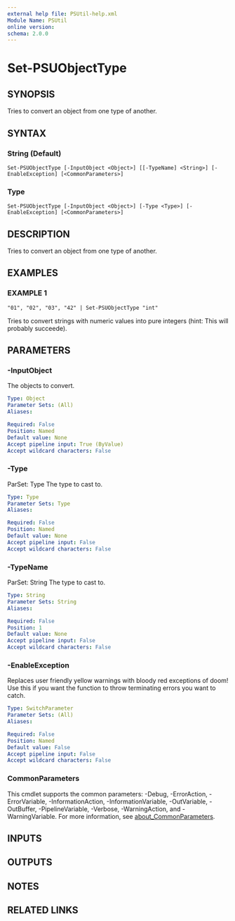 ```yaml
---
external help file: PSUtil-help.xml
Module Name: PSUtil
online version:
schema: 2.0.0
---
```


# Set-PSUObjectType

## SYNOPSIS
Tries to convert an object from one type of another.

## SYNTAX

### String (Default)
```
Set-PSUObjectType [-InputObject <Object>] [[-TypeName] <String>] [-EnableException] [<CommonParameters>]
```

### Type
```
Set-PSUObjectType [-InputObject <Object>] [-Type <Type>] [-EnableException] [<CommonParameters>]
```

## DESCRIPTION
Tries to convert an object from one type of another.

## EXAMPLES

### EXAMPLE 1
```
"01", "02", "03", "42" | Set-PSUObjectType "int"
```

Tries to convert strings with numeric values into pure integers (hint: This will probably succeede).

## PARAMETERS

### -InputObject
The objects to convert.

```yaml
Type: Object
Parameter Sets: (All)
Aliases:

Required: False
Position: Named
Default value: None
Accept pipeline input: True (ByValue)
Accept wildcard characters: False
```

### -Type
ParSet: Type
The type to cast to.

```yaml
Type: Type
Parameter Sets: Type
Aliases:

Required: False
Position: Named
Default value: None
Accept pipeline input: False
Accept wildcard characters: False
```

### -TypeName
ParSet: String
The type to cast to.

```yaml
Type: String
Parameter Sets: String
Aliases:

Required: False
Position: 1
Default value: None
Accept pipeline input: False
Accept wildcard characters: False
```

### -EnableException
Replaces user friendly yellow warnings with bloody red exceptions of doom!
Use this if you want the function to throw terminating errors you want to catch.

```yaml
Type: SwitchParameter
Parameter Sets: (All)
Aliases:

Required: False
Position: Named
Default value: False
Accept pipeline input: False
Accept wildcard characters: False
```

### CommonParameters
This cmdlet supports the common parameters: -Debug, -ErrorAction, -ErrorVariable, -InformationAction, -InformationVariable, -OutVariable, -OutBuffer, -PipelineVariable, -Verbose, -WarningAction, and -WarningVariable. For more information, see [about_CommonParameters](http://go.microsoft.com/fwlink/?LinkID=113216).

## INPUTS

## OUTPUTS

## NOTES

## RELATED LINKS
